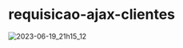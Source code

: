 # requisicao-ajax-clientes

![2023-06-19_21h15_12](https://github.com/OtavioAlvim/requisicao-ajax-clientes/assets/98673019/0e0b8e15-6e6c-4299-b61a-8f5946928bff)
